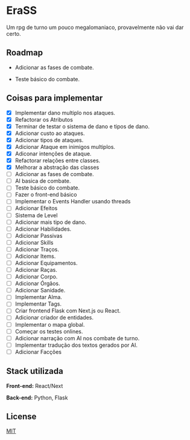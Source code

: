 # EraSS

Um rpg de turno um pouco megalomaniaco, provavelmente não vai dar certo.

## Roadmap

- Adicionar as fases de combate.

- Teste básico do combate.

## Coisas para implementar
- [x] Implementar dano multiplo nos ataques.
- [x] Refactorar os Atributos
- [x] Terminar de testar o sistema de dano e tipos de dano.
- [x] Adicionar custo ao ataques.
- [x] Adicionar tipos de ataques.
- [x] Adicionar Ataque em inimigos multiplos.
- [x] Adiconar intenções de ataque.
- [x] Refactorar relações entre classes.
- [x] Melhorar a abstração das classes
- [ ] Adicionar as fases de combate.
- [ ] AI basica de combate.
- [ ] Teste básico do combate.
- [ ] Fazer o front-end básico
- [ ] Implementar o Events Handler usando threads
- [ ] Adicionar Efeitos
- [ ] Sistema de Level
- [ ] Adicionar mais tipo de dano.
- [ ] Adicionar Habilidades.
- [ ] Adicionar Passivas
- [ ] Adicionar Skills
- [ ] Adicionar Traços.
- [ ] Adicionar Items.
- [ ] Adicionar Equipamentos.
- [ ] Adicionar Raças.
- [ ] Adicionar Corpo.
- [ ] Adicionar Órgãos.
- [ ] Adicionar Sanidade.
- [ ] Implementar Alma.
- [ ] Implementar Tags.
- [ ] Criar frontend Flask com Next.js ou React.
- [ ] Adicionar criador de entidades.
- [ ] Implementar o mapa global.
- [ ] Começar os testes onlines.
- [ ] Adicionar narração com AI nos combate de turno.
- [ ] Implementar tradução dos textos gerados por AI.
- [ ] Adicionar Facções

## Stack utilizada

**Front-end:** React/Next

**Back-end:** Python, Flask


## License

[MIT](https://choosealicense.com/licenses/mit/)
